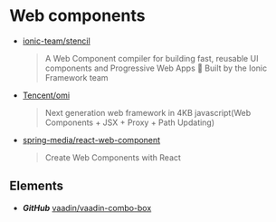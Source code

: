 # Web components

- [ionic-team/stencil](https://github.com/ionic-team/stencil)

  > A Web Component compiler for building fast, reusable UI components and Progressive Web Apps 💎 Built by the Ionic Framework team

- [Tencent/omi](https://github.com/Tencent/omi)

  > Next generation web framework in 4KB javascript(Web Components + JSX + Proxy + Path Updating)

- [spring-media/react-web-component](https://github.com/spring-media/react-web-component)

  > Create Web Components with React

## Elements

- **_GitHub_** [vaadin/vaadin-combo-box](https://github.com/vaadin/vaadin-combo-box)
